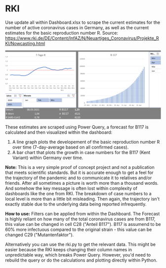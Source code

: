 # RKI

Use update all within Dashboard.xlsx to scrape the current estimates for the number of active coronavirus cases in Germany,
as well as the current estimates for the basic reproduction number R.
Source: https://www.rki.de/DE/Content/InfAZ/N/Neuartiges_Coronavirus/Projekte_RKI/Nowcasting.html

![](dashboard.png)

These estimates are scraped using Power Query, a forecast for B117 is calculated and then visualized within the dashboard:
  1. A line graph plots the developement of the basic reproduction number R over time (7-day-average based on all confirmed cases). 
  2. A bar chart that plots the growth in case numbers for the B117 (Kent Variant) within Germany over time.
  
**Note:** This is a very simple proof of concept project and not a publication that meets scientific standards.
But it is accurate enough to get a feel for the trajectory of the pandemic and to communicate it to relatives and/or friends. After all sometimes a picture is worth more than a thousand words. And somehow the key message is often lost within complexity of dashboards like the one from RKI. The breakdown of case numbers to a local level is more than a little bit misleading. Then again, the trajectory isn't exactly stable due to the underlying data being reported infrequently.

**How to use:**
Filters can be applied from within the Dashboard.
The Forecast is highly reliant on how many of the total coronavirus cases are from B117, this value can be changed in cell C28 ("Anteil B117").
B117 is assumend to be 60% more infectuous compared to the original strain - this value can be changed C29 ("Mutantenfaktor").

Alternatively you can use the rki.py to get the relevant data. 
This might be easier because the RKI keeps changing their column names in unpredictable way, which breaks Power Query. 
However, you'd need to rebuild the query or do the calculations and plotting directly within Python.
